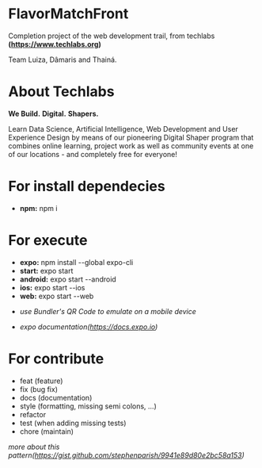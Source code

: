 # FlavorMatchFront

Completion project of the web development trail, from techlabs **(https://www.techlabs.org)**

Team Luiza, Dâmaris and Thainá.

# About Techlabs

**We Build.**
**Digital.**
**Shapers.**

Learn Data Science, Artificial Intelligence, Web Development and User Experience Design by means of our pioneering Digital Shaper program that combines online learning, project work as well as community events at one of our locations - and completely free for everyone!

# For install dependecies

- **npm:** npm i

# For execute

- **expo:** npm install --global expo-cli
- **start:** expo start
- **android:** expo start --android
- **ios:** expo start --ios
- **web:** expo start --web

* _use Bundler's QR Code to emulate on a mobile device_

* _expo documentation(https://docs.expo.io)_

# For contribute

- feat (feature)
- fix (bug fix)
- docs (documentation)
- style (formatting, missing semi colons, …)
- refactor
- test (when adding missing tests)
- chore (maintain)

_more about this pattern(https://gist.github.com/stephenparish/9941e89d80e2bc58a153)_
